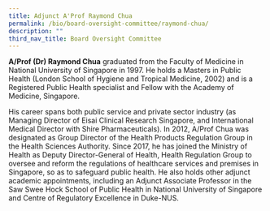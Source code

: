 ```yaml
---
title: Adjunct A'Prof Raymond Chua
permalink: /bio/board-oversight-committee/raymond-chua/
description: ""
third_nav_title: Board Oversight Committee
---
```

**A/Prof (Dr) Raymond Chua** graduated from the Faculty of Medicine in National University of Singapore in 1997. He holds a Masters in Public Health (London School of Hygiene and Tropical Medicine, 2002) and is a Registered Public Health specialist and Fellow with the Academy of Medicine, Singapore.

His career spans both public service and private sector industry (as Managing Director of Eisai Clinical Research Singapore, and International Medical Director with Shire Pharmaceuticals). In 2012, A/Prof Chua was designated as Group Director of the Health Products Regulation Group in the Health Sciences Authority. Since 2017, he has joined the Ministry of Health as Deputy Director-General of Health, Health Regulation Group to oversee and reform the regulations of healthcare services and premises in Singapore, so as to safeguard public health. He also holds other adjunct academic appointments, including an Adjunct Associate Professor in the Saw Swee Hock School of Public Health in National University of Singapore and Centre of Regulatory Excellence in Duke-NUS.